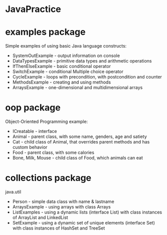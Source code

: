 # JavaPractice

# examples package
Simple examples of using basic Java language constructs:
- SystemOutExample - output information on console
- DataTypesExample - primitive data types and arithmetic operations
- IfThenElseExample - basic conditional operator
- SwitchExample - conditional Multiple choice operator
- CycleExample - loops with precondition, with postcondition and counter
- MethodsExample - creating and using methods
- ArraysExample - one-dimensional and multidimensional arrays

# oop package
Object-Oriented Programming example:
- ICreatable - interface
- Animal - parent class, with some name, genders, age and satiety
- Cat - child class of Animal, that overrides parent methods and has custom behavior
- Food - parent class, with some calories
- Bone, Milk, Mouse - child class of Food, which animals can eat

# collections package
java.util
- Person - simple data class with name & lastname
- ArraysExample - using arrays with class Arrays
- ListExamples - using a dynamic lists (interface List) with class instances of ArrayList and LinkedList
- SetExample - using a dynamic set of unique elements (interface Set) with class instances of HashSet and TreeSet




